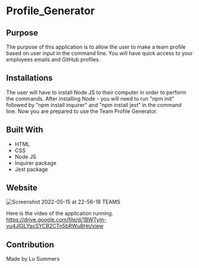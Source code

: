 # Profile_Generator

## Purpose
The purpose of this application is to allow the user to make a team profile based on user input in the command line. You will have quick access to your employees emails and GitHub profiles.
## Installations
The user will have to install Node JS to their computer in order to perform the commands. After installing Node - you will need to run "npm init" followed by "npm install inquirer" and "npm install jest" in the command line. Now you are prepared to use the Team Profile Generator.


## Built With
* HTML
* CSS
* Node JS
* Inquirer package
* Jest package

## Website

![Screenshot 2022-05-15 at 22-56-18 TEAMS](https://user-images.githubusercontent.com/100633609/168513627-d7a660b1-ab5d-4ed5-9395-d2c790df96ee.png)


Here is the video of the application running. 
https://drive.google.com/file/d/1BWTym-vu4JlGLYacSYCB2CTn5bRWu8Hn/view



## Contribution
Made by Lu Summers
